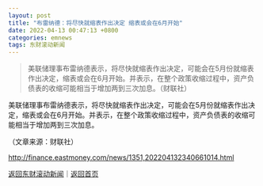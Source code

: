 ```yaml
---
layout: post
title: "布雷纳德：将尽快就缩表作出决定 缩表或会在6月开始"
date: 2022-04-13 00:47:13 +0800
categories: emnews
tags: 东财滚动新闻
---
```

> 美联储理事布雷纳德表示，将尽快就缩表作出决定，可能会在5月份就缩表作出决定，缩表或会在6月开始。并表示，在整个政策收缩过程中，资产负债表的收缩可能相当于增加两到三次加息。（财联社）

<p>美联储理事布雷纳德表示，将尽快就缩表作出决定，可能会在5月份就缩表作出决定，缩表或会在6月开始。并表示，在整个政策收缩过程中，资产负债表的收缩可能相当于增加两到三次加息。</p><p class="em_media">（文章来源：财联社）</p>

<http://finance.eastmoney.com/news/1351,202204132340661014.html>

[返回东财滚动新闻](//finews.withounder.com/emnews/)｜[返回首页](//finews.withounder.com/)